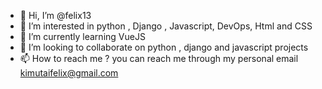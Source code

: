 - 👋 Hi, I’m @felix13
- 👀 I’m interested in python , Django , Javascript, DevOps, Html and CSS 
- 🌱 I’m currently learning VueJS
- 💞️ I’m looking to collaborate on python , django and javascript projects
- 📫 How to reach me ? you can reach me through my personal email kimutaifelix@gmail.com

<!---
felix13/felix13 is a ✨ special ✨ repository because its `README.md` (this file) appears on your GitHub profile.
You can click the Preview link to take a look at your changes.
--->
